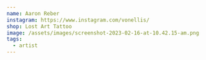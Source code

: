 ```yaml
---
name: Aaron Reber
instagram: https://www.instagram.com/vonellis/
shop: Lost Art Tattoo
image: /assets/images/screenshot-2023-02-16-at-10.42.15-am.png
tags:
  - artist
---
```

